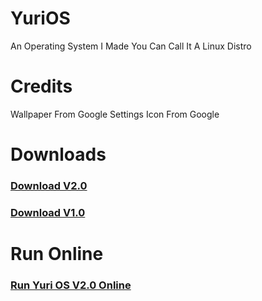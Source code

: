# YuriOS
An Operating System I Made You Can Call It A Linux Distro
# Credits
Wallpaper From Google Settings Icon From Google
# Downloads
### [Download V2.0](YuriOSV2.0.zip)
### [Download V1.0](https://github.com/Briefiberg/YuriOS/releases/download/1.0/YuriOS.zip)
# Run Online
### [Run Yuri OS V2.0 Online](YuriOSV2.0)
